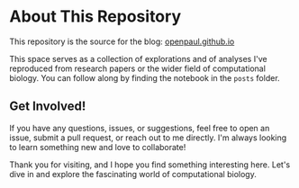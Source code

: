 # About This Repository

This repository is the source for the blog: [openpaul.github.io](https://openpaul.github.io/)

This space serves as a collection of explorations and  of analyses I've reproduced from research papers or the wider field of computational biology. 
You can follow along by finding the notebook in the `posts` folder.

## Get Involved!

If you have any questions, issues, or suggestions, feel free to open an issue, submit a pull request, or reach out to me directly. I'm always looking to learn something new and love to collaborate!

Thank you for visiting, and I hope you find something interesting here. Let's dive in and explore the fascinating world of computational biology.
